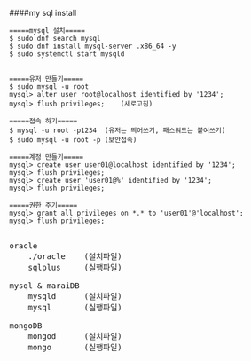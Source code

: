 ####my sql install

```
=====mysql 설치=====
$ sudo dnf search mysql
$ sudo dnf install mysql-server .x86_64 -y
$ sudo systemctl start mysqld
```

```

=====유저 만들기=====
$ sudo mysql -u root
mysql> alter user root@localhost identified by '1234';
mysql> flush privileges;	(새로고침)

=====접속 하기=====
$ mysql -u root -p1234	(유저는 띄어쓰기, 패스워드는 붙여쓰기)
$ sudo mysql -u root -p	(보안접속)

=====계정 만들기=====
mysql> create user user01@localhost identified by '1234';
mysql> flush privileges;
mysql> create user 'user01@%' identified by '1234';
mysql> flush privileges;

=====권한 주기=====
mysql> grant all privileges on *.* to 'user01'@'localhost';
mysql> flush privileges;
```

<pre>

oracle
	./oracle	(설치파일)
	sqlplus		(실행파일)
	
mysql & maraiDB
	mysqld		(설치파일)
	mysql		(실행파일)
	
mongoDB
	mongod		(설치파일)
	mongo		(실행파일)
	